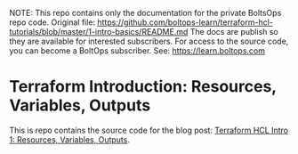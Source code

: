 <!-- note marker start -->
NOTE: This repo contains only the documentation for the private BoltsOps repo code.
Original file: https://github.com/boltops-learn/terraform-hcl-tutorials/blob/master/1-intro-basics/README.md
The docs are publish so they are available for interested subscribers.
For access to the source code, you can become a BoltOps subscriber.
See: https://learn.boltops.com

<!-- note marker end -->

# Terraform Introduction: Resources, Variables, Outputs

This is repo contains the source code for the blog post: [Terraform HCL Intro 1: Resources, Variables, Outputs](https://blog.boltops.com/2020/10/01/terraform-hcl-resources-variables-outputs).
